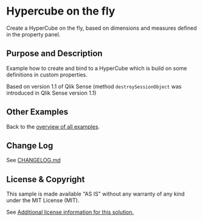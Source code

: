 # Hypercube on the fly
Create a HyperCube on the fly, based on dimensions and measures defined in the property panel.

## Purpose and Description

Example how to create and bind to a HyperCube which is build on some definitions in custom properties.

Based on version 1.1 of Qlik Sense (method `destroySessionObject` was introduced in Qlik Sense version 1.1)


## Other Examples

Back to the [overview of all examples](https://github.com/stefanwalther/qsExtensionPlayground).




## Change Log

See [CHANGELOG.md](CHANGELOG.md)

## License & Copyright
This sample is made available "AS IS" without any warranty of any kind under the MIT License (MIT).

See [Additional license information for this solution.](LICENSE.md)
